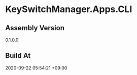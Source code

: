 KeySwitchManager.Apps.CLI
==============================

## Assembly Version

0.1.0.0

## Build At

2020-09-22 05:54:21 +09:00
